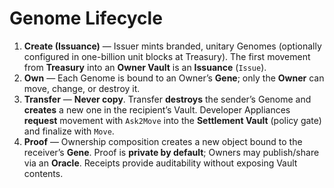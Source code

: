 # Genome Lifecycle

1. **Create (Issuance)** — Issuer mints branded, unitary Genomes (optionally configured in one-billion unit blocks at Treasury). The first movement from **Treasury** into an **Owner Vault** is an **Issuance** (`Issue`).  
2. **Own** — Each Genome is bound to an Owner’s **Gene**; only the **Owner** can move, change, or destroy it.  
3. **Transfer** — **Never copy**. Transfer **destroys** the sender’s Genome and **creates** a new one in the recipient’s Vault. Developer Appliances **request** movement with `Ask2Move` into the **Settlement Vault** (policy gate) and finalize with `Move`.  
4. **Proof** — Ownership composition creates a new object bound to the receiver’s **Gene**. Proof is **private by default**; Owners may publish/share via an **Oracle**. Receipts provide auditability without exposing Vault contents.
